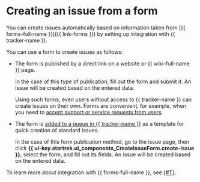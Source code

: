 # Creating an issue from a form

You can create issues automatically based on information taken from [{{ forms-full-name }}]({{ link-forms }}) by setting up integration with {{ tracker-name }}.

You can use a form to create issues as follows:

- The form is published by a direct link on a website or {{ wiki-full-name }} page.

   In the case of this type of publication, fill out the form and submit it. An issue will be created based on the entered data.

   Using such forms, even users without access to {{ tracker-name }} can create issues on their own. Forms are convenient, for example, when you need to [accept support or service requests from users](../support-process-mail-forms.md).

- The form is [added to a queue in {{ tracker-name }}](../manager/attach-form.md) as a template for quick creation of standard issues.

   In the case of this form publication method, go to the issue page, then click **{{ ui-key.startrek.ui_components_CreateIssueForm.create-issue }}**, select the form, and fill out its fields. An issue will be created based on the entered data.

To learn more about integration with {{ forms-full-name }}, see [{#T}](../manager/forms-integration.md).

